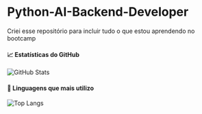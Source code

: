 # Python-AI-Backend-Developer
Criei esse repositório para incluir tudo o que estou aprendendo no bootcamp 

#### :chart_with_upwards_trend: Estatísticas do GitHub ####
![GitHub Stats](https://github-readme-stats.vercel.app/api?username=Halissa&show_icons=true&hide=contribs,prs&cache_seconds=86400&theme=nightowl)

#### :pencil: Linguagens que mais utilizo ####
![Top Langs](https://github-readme-stats-git-masterrstaa-rickstaa.vercel.app/api/top-langs/?username=Halissa&show_icons=true&hide=contribs,prs&cache_seconds=86400&theme=nightowl)


